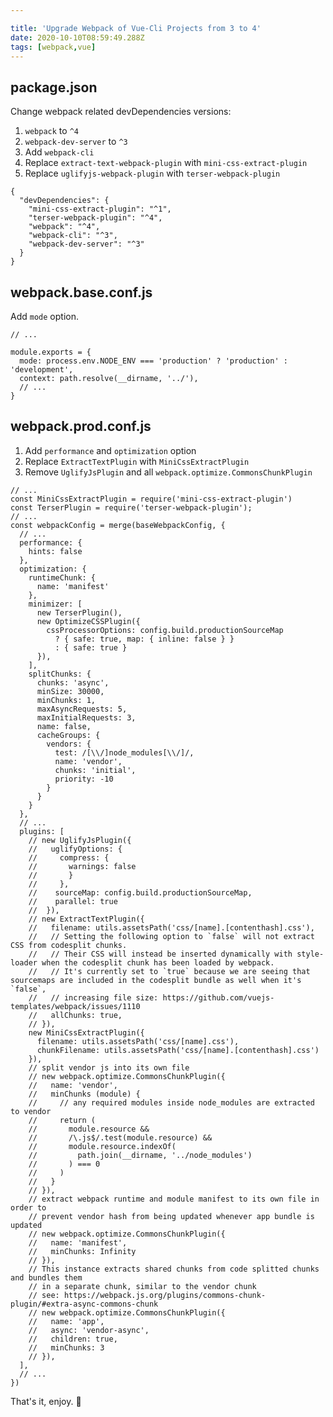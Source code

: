 ```yaml
---

title: 'Upgrade Webpack of Vue-Cli Projects from 3 to 4'
date: 2020-10-10T08:59:49.288Z
tags: [webpack,vue]
---
```


<!-- 「」 -->

## package.json

Change webpack related devDependencies versions:

1. `webpack` to `^4`
1. `webpack-dev-server` to `^3`
1. Add `webpack-cli`
1. Replace `extract-text-webpack-plugin` with `mini-css-extract-plugin`
1. Replace `uglifyjs-webpack-plugin` with `terser-webpack-plugin`

```json{3-7}
{
  "devDependencies": { 
    "mini-css-extract-plugin": "^1",
    "terser-webpack-plugin": "^4",
    "webpack": "^4",
    "webpack-cli": "^3",
    "webpack-dev-server": "^3"
  }
}
```

## webpack.base.conf.js

Add `mode` option.

```javascript{4}
// ...

module.exports = {
  mode: process.env.NODE_ENV === 'production' ? 'production' : 'development',
  context: path.resolve(__dirname, '../'),
  // ...
}
```

## webpack.prod.conf.js

1. Add `performance` and `optimization` option
1. Replace `ExtractTextPlugin` with `MiniCssExtractPlugin`
1. Remove `UglifyJsPlugin` and all `webpack.optimize.CommonsChunkPlugin`

```javascript{2-3,7-38,58-61}
// ...
const MiniCssExtractPlugin = require('mini-css-extract-plugin')
const TerserPlugin = require('terser-webpack-plugin');
// ...
const webpackConfig = merge(baseWebpackConfig, {
  // ...
  performance: {
    hints: false
  },
  optimization: {
    runtimeChunk: {
      name: 'manifest'
    },
    minimizer: [
      new TerserPlugin(),
      new OptimizeCSSPlugin({
        cssProcessorOptions: config.build.productionSourceMap
          ? { safe: true, map: { inline: false } }
          : { safe: true }
      }),
    ],
    splitChunks: {
      chunks: 'async',
      minSize: 30000,
      minChunks: 1,
      maxAsyncRequests: 5,
      maxInitialRequests: 3,
      name: false,
      cacheGroups: {
        vendors: {
          test: /[\\/]node_modules[\\/]/,
          name: 'vendor',
          chunks: 'initial',
          priority: -10
        }
      }
    }
  },
  // ...
  plugins: [
    // new UglifyJsPlugin({
    //   uglifyOptions: {
    //     compress: {
    //       warnings: false
    //       }
    //     },
    //    sourceMap: config.build.productionSourceMap,
    //    parallel: true
    //  }),
    // new ExtractTextPlugin({
    //   filename: utils.assetsPath('css/[name].[contenthash].css'),
    //   // Setting the following option to `false` will not extract CSS from codesplit chunks.
    //   // Their CSS will instead be inserted dynamically with style-loader when the codesplit chunk has been loaded by webpack.
    //   // It's currently set to `true` because we are seeing that sourcemaps are included in the codesplit bundle as well when it's `false`,
    //   // increasing file size: https://github.com/vuejs-templates/webpack/issues/1110
    //   allChunks: true,
    // }),
    new MiniCssExtractPlugin({
      filename: utils.assetsPath('css/[name].css'),
      chunkFilename: utils.assetsPath('css/[name].[contenthash].css')
    }),
    // split vendor js into its own file
    // new webpack.optimize.CommonsChunkPlugin({
    //   name: 'vendor',
    //   minChunks (module) {
    //     // any required modules inside node_modules are extracted to vendor
    //     return (
    //       module.resource &&
    //       /\.js$/.test(module.resource) &&
    //       module.resource.indexOf(
    //         path.join(__dirname, '../node_modules')
    //       ) === 0
    //     )
    //   }
    // }),
    // extract webpack runtime and module manifest to its own file in order to
    // prevent vendor hash from being updated whenever app bundle is updated
    // new webpack.optimize.CommonsChunkPlugin({
    //   name: 'manifest',
    //   minChunks: Infinity
    // }),
    // This instance extracts shared chunks from code splitted chunks and bundles them
    // in a separate chunk, similar to the vendor chunk
    // see: https://webpack.js.org/plugins/commons-chunk-plugin/#extra-async-commons-chunk
    // new webpack.optimize.CommonsChunkPlugin({
    //   name: 'app',
    //   async: 'vendor-async',
    //   children: true,
    //   minChunks: 3
    // }),
  ],
  // ...
})
```

That's it, enjoy. 🎉

